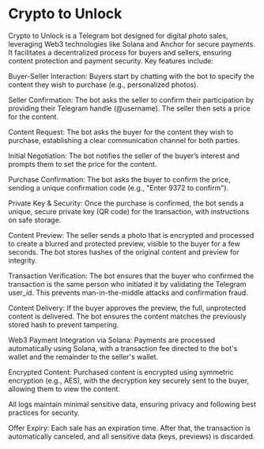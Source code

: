 # Crypto to Unlock 

Crypto to Unlock is a Telegram bot designed for digital photo sales, leveraging Web3 technologies like Solana and Anchor for secure payments. It facilitates a decentralized process for buyers and sellers, ensuring content protection and payment security. Key features include:

Buyer-Seller Interaction: Buyers start by chatting with the bot to specify the content they wish to purchase (e.g., personalized photos).

Seller Confirmation: The bot asks the seller to confirm their participation by providing their Telegram handle (@username). The seller then sets a price for the content.

Content Request: The bot asks the buyer for the content they wish to purchase, establishing a clear communication channel for both parties.

Initial Negotiation: The bot notifies the seller of the buyer’s interest and prompts them to set the price for the content.

Purchase Confirmation: The bot asks the buyer to confirm the price, sending a unique confirmation code (e.g., "Enter 9372 to confirm").

Private Key & Security: Once the purchase is confirmed, the bot sends a unique, secure private key (QR code) for the transaction, with instructions on safe storage.

Content Preview: The seller sends a photo that is encrypted and processed to create a blurred and protected preview, visible to the buyer for a few seconds. The bot stores hashes of the original content and preview for integrity.

Transaction Verification: The bot ensures that the buyer who confirmed the transaction is the same person who initiated it by validating the Telegram user_id. This prevents man-in-the-middle attacks and confirmation fraud.

Content Delivery: If the buyer approves the preview, the full, unprotected content is delivered. The bot ensures the content matches the previously stored hash to prevent tampering.

Web3 Payment Integration via Solana: Payments are processed automatically using Solana, with a transaction fee directed to the bot's wallet and the remainder to the seller's wallet.

Encrypted Content: Purchased content is encrypted using symmetric encryption (e.g., AES), with the decryption key securely sent to the buyer, allowing them to view the content.


All logs maintain minimal sensitive data, ensuring privacy and following best practices for security.

Offer Expiry: Each sale has an expiration time. After that, the transaction is automatically canceled, and all sensitive data (keys, previews) is discarded.
